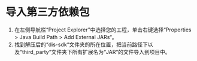 # 导入第三方依赖包<a name="dayu_06_0049"></a>

1.  在左侧导航栏“Project Explorer”中选择您的工程，单击右键选择“Properties \> Java Build Path \> Add External JARs“。
2.  找到解压后的“dis-sdk“文件夹的所在位置，把当前路径下以及“third\_party“文件夹下所有扩展名为“JAR“的文件导入到项目中。

